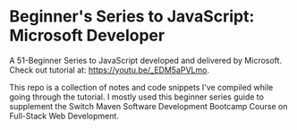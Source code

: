 # Beginner's Series to JavaScript: Microsoft Developer
A 51-Beginner Series to JavaScript developed and delivered by Microsoft. Check out tutorial at: https://youtu.be/_EDM5aPVLmo.

This repo is a collection of notes and code snippets I've compiled while going through the tutorial. I mostly used this beginner series guide to supplement the Switch Maven Software Development Bootcamp Course on Full-Stack Web Development.
